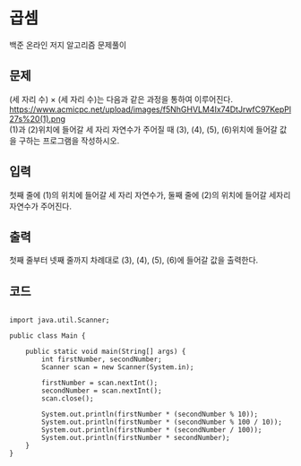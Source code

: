 # 곱셈

백준 온라인 저지 알고리즘 문제풀이

## 문제

(세 자리 수) × (세 자리 수)는 다음과 같은 과정을 통하여 이루어진다.
https://www.acmicpc.net/upload/images/f5NhGHVLM4Ix74DtJrwfC97KepPl27s%20(1).png  
(1)과 (2)위치에 들어갈 세 자리 자연수가 주어질 때 (3), (4), (5), (6)위치에 들어갈 값을 구하는 프로그램을 작성하시오.

## 입력

첫째 줄에 (1)의 위치에 들어갈 세 자리 자연수가, 둘째 줄에 (2)의 위치에 들어갈 세자리 자연수가 주어진다.

## 출력

첫째 줄부터 넷째 줄까지 차례대로 (3), (4), (5), (6)에 들어갈 값을 출력한다.

## 코드

<pre>
<code>
import java.util.Scanner;

public class Main {

    public static void main(String[] args) {
        int firstNumber, secondNumber;
        Scanner scan = new Scanner(System.in);

        firstNumber = scan.nextInt();
        secondNumber = scan.nextInt();
        scan.close();

        System.out.println(firstNumber * (secondNumber % 10));
        System.out.println(firstNumber * (secondNumber % 100 / 10));
        System.out.println(firstNumber * (secondNumber / 100));
        System.out.println(firstNumber * secondNumber);
    }
}
</code></pre>
